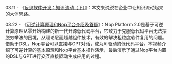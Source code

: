 03.11 - 《[反思软件开发：知识流动（下）](https://mp.weixin.qq.com/s/xLrCuOOX3bKl1UKPb6e_4g)》：本文来说说在企业中让知识流动起来的大体思路。

03.22 - 《[可逆计算原理和Nop平台介绍及答疑](https://zhuanlan.zhihu.com/p/615136248)》：Nop Platform 2.0是基于可逆计算原理从零开始构建的新一代开源低代码平台，它致力于克服低代码平台无法摆脱穷举法的困境，从理论层面超越组件技术，有效的解决粗粒度软件复用的问题。借助于DSL，Nop平台可以直接与GPT对话，成为AI驱动的低代码平台。本视频介绍了可逆计算的基本原理和Nop平台基本操作演示，最后演示了通过Nop平台内置的DSL与GPT进行交互直接驱动生成应用的过程。
